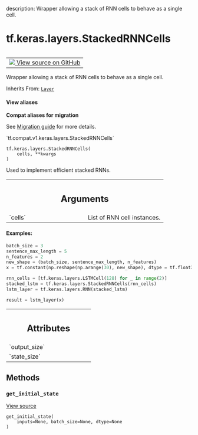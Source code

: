 description: Wrapper allowing a stack of RNN cells to behave as a single cell.

<div itemscope itemtype="http://developers.google.com/ReferenceObject">
<meta itemprop="name" content="tf.keras.layers.StackedRNNCells" />
<meta itemprop="path" content="Stable" />
<meta itemprop="property" content="__init__"/>
<meta itemprop="property" content="__new__"/>
<meta itemprop="property" content="get_initial_state"/>
</div>

# tf.keras.layers.StackedRNNCells

<!-- Insert buttons and diff -->

<table class="tfo-notebook-buttons tfo-api nocontent" align="left">
<td>
  <a target="_blank" href="https://github.com/tensorflow/tensorflow/blob/r2.4/tensorflow/python/keras/layers/recurrent.py#L60-L198">
    <img src="https://www.tensorflow.org/images/GitHub-Mark-32px.png" />
    View source on GitHub
  </a>
</td>
</table>



Wrapper allowing a stack of RNN cells to behave as a single cell.

Inherits From: [`Layer`](../../../tf/keras/layers/Layer.md)

<section class="expandable">
  <h4 class="showalways">View aliases</h4>
  <p>
<b>Compat aliases for migration</b>
<p>See
<a href="https://www.tensorflow.org/guide/migrate">Migration guide</a> for
more details.</p>
<p>`tf.compat.v1.keras.layers.StackedRNNCells`</p>
</p>
</section>

<pre class="devsite-click-to-copy prettyprint lang-py tfo-signature-link">
<code>tf.keras.layers.StackedRNNCells(
    cells, **kwargs
)
</code></pre>



<!-- Placeholder for "Used in" -->

Used to implement efficient stacked RNNs.

<!-- Tabular view -->
 <table class="responsive fixed orange">
<colgroup><col width="214px"><col></colgroup>
<tr><th colspan="2"><h2 class="add-link">Arguments</h2></th></tr>

<tr>
<td>
`cells`
</td>
<td>
List of RNN cell instances.
</td>
</tr>
</table>



#### Examples:



```python
batch_size = 3
sentence_max_length = 5
n_features = 2
new_shape = (batch_size, sentence_max_length, n_features)
x = tf.constant(np.reshape(np.arange(30), new_shape), dtype = tf.float32)

rnn_cells = [tf.keras.layers.LSTMCell(128) for _ in range(2)]
stacked_lstm = tf.keras.layers.StackedRNNCells(rnn_cells)
lstm_layer = tf.keras.layers.RNN(stacked_lstm)

result = lstm_layer(x)
```



<!-- Tabular view -->
 <table class="responsive fixed orange">
<colgroup><col width="214px"><col></colgroup>
<tr><th colspan="2"><h2 class="add-link">Attributes</h2></th></tr>

<tr>
<td>
`output_size`
</td>
<td>

</td>
</tr><tr>
<td>
`state_size`
</td>
<td>

</td>
</tr>
</table>



## Methods

<h3 id="get_initial_state"><code>get_initial_state</code></h3>

<a target="_blank" href="https://github.com/tensorflow/tensorflow/blob/r2.4/tensorflow/python/keras/layers/recurrent.py#L121-L132">View source</a>

<pre class="devsite-click-to-copy prettyprint lang-py tfo-signature-link">
<code>get_initial_state(
    inputs=None, batch_size=None, dtype=None
)
</code></pre>






